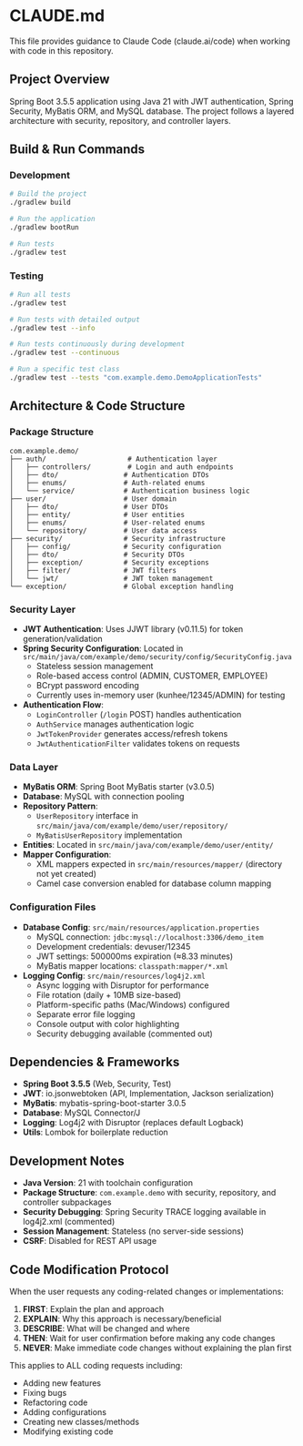# CLAUDE.md

This file provides guidance to Claude Code (claude.ai/code) when working with code in this repository.

## Project Overview
Spring Boot 3.5.5 application using Java 21 with JWT authentication, Spring Security, MyBatis ORM, and MySQL database. The project follows a layered architecture with security, repository, and controller layers.

## Build & Run Commands

### Development
```bash
# Build the project
./gradlew build

# Run the application
./gradlew bootRun

# Run tests
./gradlew test
```

### Testing
```bash
# Run all tests
./gradlew test

# Run tests with detailed output
./gradlew test --info

# Run tests continuously during development
./gradlew test --continuous

# Run a specific test class
./gradlew test --tests "com.example.demo.DemoApplicationTests"
```

## Architecture & Code Structure

### Package Structure
```
com.example.demo/
├── auth/                    # Authentication layer
│   ├── controllers/         # Login and auth endpoints
│   ├── dto/                # Authentication DTOs
│   ├── enums/              # Auth-related enums
│   └── service/            # Authentication business logic
├── user/                   # User domain
│   ├── dto/                # User DTOs
│   ├── entity/             # User entities
│   ├── enums/              # User-related enums
│   └── repository/         # User data access
├── security/               # Security infrastructure
│   ├── config/             # Security configuration
│   ├── dto/                # Security DTOs
│   ├── exception/          # Security exceptions
│   ├── filter/             # JWT filters
│   └── jwt/                # JWT token management
└── exception/              # Global exception handling
```

### Security Layer
- **JWT Authentication**: Uses JJWT library (v0.11.5) for token generation/validation
- **Spring Security Configuration**: Located in `src/main/java/com/example/demo/security/config/SecurityConfig.java`
  - Stateless session management
  - Role-based access control (ADMIN, CUSTOMER, EMPLOYEE)
  - BCrypt password encoding
  - Currently uses in-memory user (kunhee/12345/ADMIN) for testing
- **Authentication Flow**:
  - `LoginController` (`/login` POST) handles authentication
  - `AuthService` manages authentication logic
  - `JwtTokenProvider` generates access/refresh tokens
  - `JwtAuthenticationFilter` validates tokens on requests

### Data Layer
- **MyBatis ORM**: Spring Boot MyBatis starter (v3.0.5)
- **Database**: MySQL with connection pooling
- **Repository Pattern**:
  - `UserRepository` interface in `src/main/java/com/example/demo/user/repository/`
  - `MyBatisUserRepository` implementation
- **Entities**: Located in `src/main/java/com/example/demo/user/entity/`
- **Mapper Configuration**:
  - XML mappers expected in `src/main/resources/mapper/` (directory not yet created)
  - Camel case conversion enabled for database column mapping

### Configuration Files
- **Database Config**: `src/main/resources/application.properties`
  - MySQL connection: `jdbc:mysql://localhost:3306/demo_item`
  - Development credentials: devuser/12345
  - JWT settings: 500000ms expiration (≈8.33 minutes)
  - MyBatis mapper locations: `classpath:mapper/*.xml`
- **Logging Config**: `src/main/resources/log4j2.xml`
  - Async logging with Disruptor for performance
  - File rotation (daily + 10MB size-based)
  - Platform-specific paths (Mac/Windows) configured
  - Separate error file logging
  - Console output with color highlighting
  - Security debugging available (commented out)

## Dependencies & Frameworks
- **Spring Boot 3.5.5** (Web, Security, Test)
- **JWT**: io.jsonwebtoken (API, Implementation, Jackson serialization)
- **MyBatis**: mybatis-spring-boot-starter 3.0.5
- **Database**: MySQL Connector/J
- **Logging**: Log4j2 with Disruptor (replaces default Logback)
- **Utils**: Lombok for boilerplate reduction

## Development Notes
- **Java Version**: 21 with toolchain configuration
- **Package Structure**: `com.example.demo` with security, repository, and controller subpackages
- **Security Debugging**: Spring Security TRACE logging available in log4j2.xml (commented)
- **Session Management**: Stateless (no server-side sessions)
- **CSRF**: Disabled for REST API usage

## Code Modification Protocol
When the user requests any coding-related changes or implementations:
1. **FIRST**: Explain the plan and approach
2. **EXPLAIN**: Why this approach is necessary/beneficial
3. **DESCRIBE**: What will be changed and where
4. **THEN**: Wait for user confirmation before making any code changes
5. **NEVER**: Make immediate code changes without explaining the plan first

This applies to ALL coding requests including:
- Adding new features
- Fixing bugs
- Refactoring code
- Adding configurations
- Creating new classes/methods
- Modifying existing code
